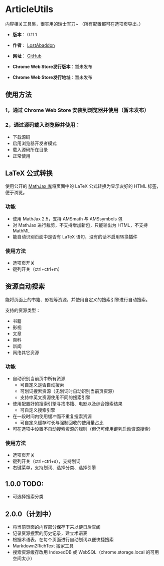 # ArticleUtils

内容相关工具集，很实用的瑞士军刀~
（所有配置都可在选项页导出。）

- **版本**： 0.11.1
- **作者**： [LostAbaddon](mailto:lostabaddon@gmail.com)
- **网址**： [GitHub](https://github.com/LostAbaddon/ArticleUtils)

- **Chrome Web Store发行版本**：暂未发布
- **Chrome Web Store发行地址**：暂未发布

## 使用方法

### 1，通过 Chrome Web Store 安装到浏览器并使用（暂未发布）

### 2，通过源码载入浏览器并使用：

-	下载源码
-	启用浏览器开发者模式
-	载入源码所在目录
-	正常使用

## LaTeX 公式转换

使用公开的 [MathJax 库](https://www.mathjax.org/mathjax-v2-5-now-available/)将页面中的 LaTeX 公式转换为显示友好的 HTML 标签，便于浏览。

### 功能

-	使用 MathJax 2.5，支持 AMSmath 与 AMSsymbols 包
-	对 MathJax 进行裁剪，不支持增加新包，只能输出为 HTML，不支持 MathML
-	能自动识别页面中是否有 LaTeX 语句，没有的话不启用转换插件

### 使用方法

-	选项页开关
-	键列开关（ctrl+ctrl+m）

## 资源自动搜索

能将页面上的书籍、影视等资源，并使用自定义的搜索引擎进行自动搜索。

支持的资源类型：

-	书籍
-	影视
-	文章
-	百科
-	新闻
-	网络其它资源

### 功能

-	自动识别当前页中所有资源
	+	可自定义是否自动搜索
	+	可划词搜索资源（无划词时自动识别当前页资源）
	+	支持中英文资源使用不同的搜索引擎
-	使用配置好的搜索引擎寻找书籍、电影以及综合搜索结果
	+	可自定义搜索引擎
-	在一段时间内使用缓冲而不重复搜索资源
	+	可自定义缓存时长与强制回收的使用量占比
-	可在选项中设置不自动搜索资源的规则（但仍可使用键列启动资源搜索）

### 使用方法

-	选项页开关
-	键列开关（ctrl+ctrl+s），支持划词
-	右键菜单，支持划词、选择分类、选择引擎

## 1.0.0 TODO:

-	可选择搜索分类

## 2.0.0（计划中）

-	将当前页面的内容部分保存下来以便日后查阅
-	记录资源搜索的历史记录，建立术语表
-	根据术语表，在每个页面进行自动划词以便快捷搜索
-	Markdown2RichText 搬家工具
-	搜索资源缓存改用 IndexedDB 或 WebSQL（chrome.storage.local 的可用空间太小）